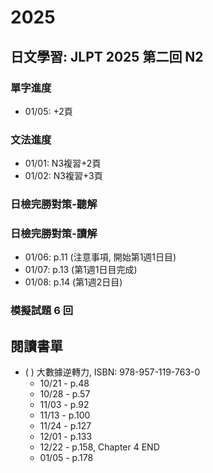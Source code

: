 # 2025

## 日文學習: JLPT 2025 第二回 N2

### 單字進度

- 01/05: +2頁

### 文法進度

- 01/01: N3複習+2頁
- 01/02: N3複習+3頁

### 日檢完勝對策-聽解


### 日檢完勝對策-讀解

- 01/06: p.11 (注意事項, 開始第1週1日目)
- 01/07: p.13 (第1週1日目完成)
- 01/08: p.14 (第1週2日目)


### 模擬試題 6 回



## 閱讀書單

- ( ) 大數據逆轉力, ISBN: 978-957-119-763-0
  - 10/21 - p.48
  - 10/28 - p.57
  - 11/03 - p.92
  - 11/13 - p.100
  - 11/24 - p.127
  - 12/01 - p.133
  - 12/22 - p.158, Chapter 4 END
  - 01/05 - p.178
  


